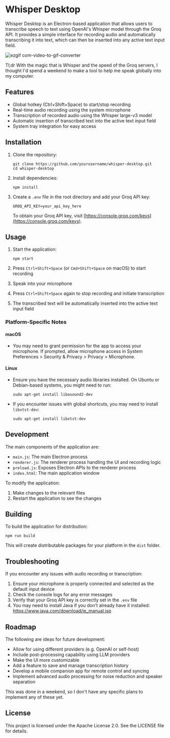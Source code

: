 # Whisper Desktop

Whisper Desktop is an Electron-based application that allows users to transcribe speech to text using OpenAI's Whisper model through the Groq API. It provides a simple interface for recording audio and automatically transcribing it into text, which can then be inserted into any active text input field.

![ezgif com-video-to-gif-converter](https://github.com/KernAlan/whisper-desktop/assets/63753020/b8232278-ece9-4f53-a34a-3354be0bcc01)

Tl;dr With the magic that is Whisper and the speed of the Groq servers, I thought I'd spend a weekend to make a tool to help me speak globally into my computer. 

## Features

- Global hotkey (Ctrl+Shift+Space) to start/stop recording
- Real-time audio recording using the system microphone
- Transcription of recorded audio using the Whisper large-v3 model
- Automatic insertion of transcribed text into the active text input field
- System tray integration for easy access

## Installation

1. Clone the repository:

   ```
   git clone https://github.com/yourusername/whisper-desktop.git
   cd whisper-desktop
   ```

2. Install dependencies:

   ```
   npm install
   ```

3. Create a `.env` file in the root directory and add your Groq API key:
   ```
   GROQ_API_KEY=your_api_key_here
   ```

   To obtain your Groq API key, visit [https://console.groq.com/keys](https://console.groq.com/keys).

## Usage

1. Start the application:

   ```
   npm start
   ```

2. Press `Ctrl+Shift+Space` (or `Cmd+Shift+Space` on macOS) to start recording
3. Speak into your microphone
4. Press `Ctrl+Shift+Space` again to stop recording and initiate transcription
5. The transcribed text will be automatically inserted into the active text input field

### Platform-Specific Notes

#### macOS
- You may need to grant permission for the app to access your microphone. If prompted, allow microphone access in System Preferences > Security & Privacy > Privacy > Microphone.

#### Linux
- Ensure you have the necessary audio libraries installed. On Ubuntu or Debian-based systems, you might need to run:

   ```
   sudo apt-get install libasound2-dev
   ```

- If you encounter issues with global shortcuts, you may need to install `libxtst-dev`:

   ```
   sudo apt-get install libxtst-dev
   ```

## Development

The main components of the application are:

- `main.js`: The main Electron process
- `renderer.js`: The renderer process handling the UI and recording logic
- `preload.js`: Exposes Electron APIs to the renderer process
- `index.html`: The main application window

To modify the application:

1. Make changes to the relevant files
2. Restart the application to see the changes

## Building

To build the application for distribution:

   ```
   npm run build
   ```

This will create distributable packages for your platform in the `dist` folder.

## Troubleshooting

If you encounter any issues with audio recording or transcription:

1. Ensure your microphone is properly connected and selected as the default input device
2. Check the console logs for any error messages
3. Verify that your Groq API key is correctly set in the `.env` file
4. You may need to install Java if you don't already have it installed: https://www.java.com/download/ie_manual.jsp

## Roadmap

The following are ideas for future development:

- Allow for using different providers (e.g. OpenAI or self-host)
- Include post-processing capability using LLM providers
- Make the UI more customizable
- Add a feature to save and manage transcription history
- Develop a mobile companion app for remote control and syncing
- Implement advanced audio processing for noise reduction and speaker separation

This was done in a weekend, so I don't have any specific plans to implement any of these yet.

## License

This project is licensed under the Apache License 2.0. See the LICENSE file for details.
